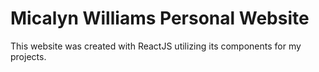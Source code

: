 # Micalyn Williams Personal Website

This website was created with ReactJS utilizing its components for my projects. 
